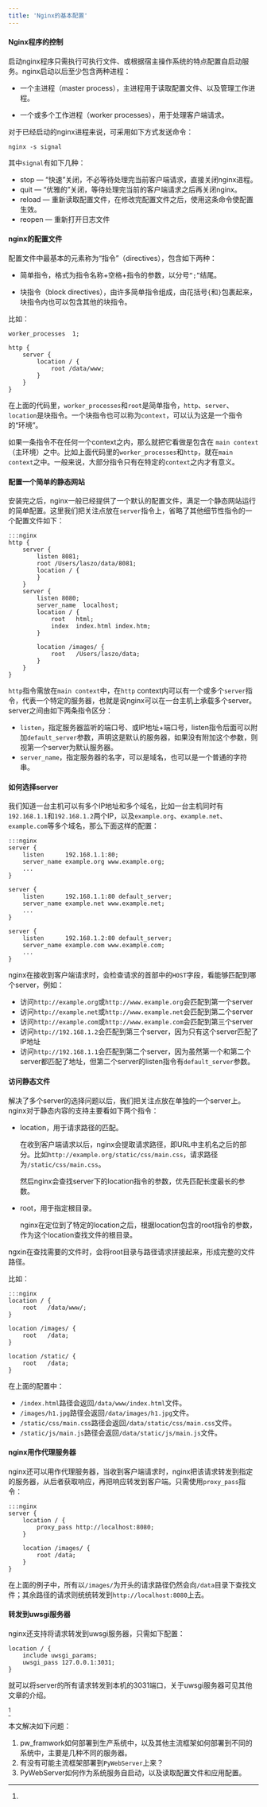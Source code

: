 ```yaml
---
title: 'Nginx的基本配置'
---
```


#### Nginx程序的控制

启动nginx程序只需执行可执行文件、或根据宿主操作系统的特点配置自启动服务。nginx启动以后至少包含两种进程：

* 一个主进程（master process），主进程用于读取配置文件、以及管理工作进程。

* 一个或多个工作进程（worker processes），用于处理客户端请求。

对于已经启动的nginx进程来说，可采用如下方式发送命令：

    nginx -s signal

其中`signal`有如下几种：

* stop — “快速”关闭，不必等待处理完当前客户端请求，直接关闭nginx进程。
* quit — “优雅的”关闭，等待处理完当前的客户端请求之后再关闭nginx。
* reload — 重新读取配置文件，在修改完配置文件之后，使用这条命令使配置生效。
* reopen — 重新打开日志文件

#### nginx的配置文件

配置文件中最基本的元素称为“指令”（directives），包含如下两种：

* 简单指令，格式为指令名称+空格+指令的参数，以分号`“;”`结尾。

* 块指令（block directives），由许多简单指令组成，由花括号`{`和`}`包裹起来，块指令内也可以包含其他的块指令。

比如：

    worker_processes  1;

    http {
        server {
            location / {
                root /data/www;
            }
        }
    }

在上面的代码里，`worker_processes`和`root`是简单指令，`http`、`server`、`location`是块指令。一个块指令也可以称为`context`，可以认为这是一个指令的“环境”。

如果一条指令不在任何一个context之内，那么就把它看做是包含在 `main context`（主环境）之中。比如上面代码里的`worker_processes`和`http`，就在`main context`之中。一般来说，大部分指令只有在特定的`context`之内才有意义。

#### 配置一个简单的静态网站

安装完之后，nginx一般已经提供了一个默认的配置文件，满足一个静态网站运行的简单配置。这里我们把关注点放在`server`指令上，省略了其他细节性指令的一个配置文件如下：

    :::nginx
    http {
        server {
            listen 8081;
            root /Users/laszo/data/8081;
            location / {
            }
        }
        server {
            listen 8080;
            server_name  localhost;
            location / {
                root   html;
                index  index.html index.htm;
            }

            location /images/ {
                root   /Users/laszo/data;
            }
        }
    }

`http`指令需放在`main context`中，在`http` context内可以有一个或多个`server`指令，代表一个特定的服务器，也就是说nginx可以在一台主机上承载多个server。server之间由如下两条指令区分：

* `listen`，指定服务器监听的端口号、或IP地址+端口号，listen指令后面可以附加`default_server`参数，声明这是默认的服务器，如果没有附加这个参数，则视第一个server为默认服务器。
* `server_name`，指定服务器的名字，可以是域名，也可以是一个普通的字符串。

#### 如何选择server

我们知道一台主机可以有多个IP地址和多个域名，比如一台主机同时有`192.168.1.1`和`192.168.1.2`两个IP，以及`example.org`、`example.net`、`example.com`等多个域名，那么下面这样的配置：

    :::nginx
    server {
        listen      192.168.1.1:80;
        server_name example.org www.example.org;
        ...
    }

    server {
        listen      192.168.1.1:80 default_server;
        server_name example.net www.example.net;
        ...
    }

    server {
        listen      192.168.1.2:80 default_server;
        server_name example.com www.example.com;
        ...
    }

nginx在接收到客户端请求时，会检查请求的首部中的`HOST`字段，看能够匹配到哪个server，例如：

* 访问`http://example.org`或`http://www.example.org`会匹配到第一个server
* 访问`http://example.net`或`http://www.example.net`会匹配到第二个server
* 访问`http://example.com`或`http://www.example.com`会匹配到第三个server
* 访问`http://192.168.1.2`会匹配到第三个server，因为只有这个server匹配了IP地址
* 访问`http://192.168.1.1`会匹配到第二个server，因为虽然第一个和第二个server都匹配了地址，但第二个server的listen指令有`default_server`参数。

#### 访问静态文件

解决了多个server的选择问题以后，我们把关注点放在单独的一个server上。nginx对于静态内容的支持主要看如下两个指令：

* location，用于请求路径的匹配。

    在收到客户端请求以后，nginx会提取请求路径，即URL中主机名之后的部分。比如`http://example.org/static/css/main.css`，请求路径为`/static/css/main.css`。

    然后nginx会查找server下的location指令的参数，优先匹配长度最长的参数。

* root，用于指定根目录。
    
    nginx在定位到了特定的location之后，根据location包含的root指令的参数，作为这个location查找文件的根目录。

ngxin在查找需要的文件时，会将root目录与路径请求拼接起来，形成完整的文件路径。

比如：

    :::nginx
    location / {
        root   /data/www/;
    }

    location /images/ {
        root   /data;
    }

    location /static/ {
        root   /data;
    }

在上面的配置中：

* `/index.html`路径会返回`/data/www/index.html`文件。
* `/images/h1.jpg`路径会返回`/data/images/h1.jpg`文件。
* `/static/css/main.css`路径会返回`/data/static/css/main.css`文件。
* `/static/js/main.js`路径会返回`/data/static/js/main.js`文件。

#### nginx用作代理服务器

nginx还可以用作代理服务器，当收到客户端请求时，nginx把该请求转发到指定的服务器，从后者获取响应，再把响应转发到客户端。只需使用`proxy_pass`指令：

    :::nginx
    server {
        location / {
            proxy_pass http://localhost:8080;
        }

        location /images/ {
            root /data;
        }
    }

 在上面的例子中，所有以`/images/`为开头的请求路径仍然会向`/data`目录下查找文件；其余路径的请求则统统转发到`http://localhost:8080`上去。

#### 转发到uwsgi服务器

nginx还支持将请求转发到uwsgi服务器，只需如下配置：

    location / {
        include uwsgi_params;
        uwsgi_pass 127.0.0.1:3031;
    }

就可以将server的所有请求转发到本机的3031端口，关于uwsgi服务器可见其他文章的介绍。


[^note1]

[^note1]:
本文解决如下问题：
1. pw_framwork如何部署到生产系统中，以及其他主流框架如何部署到不同的系统中，主要是几种不同的服务器。
2. 有没有可能主流框架部署到`PyWebServer`上来？
3. PyWebServer如何作为系统服务自启动，以及读取配置文件和应用配置。

